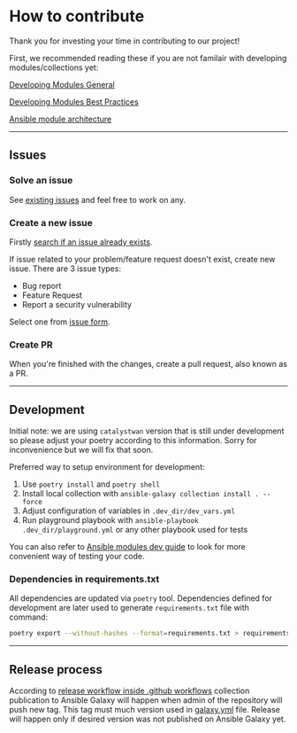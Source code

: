 # How to contribute

Thank you for investing your time in contributing to our project!

First, we recommended reading these if you are not familair with developing modules/collections yet:

[Developing Modules General](https://docs.ansible.com/ansible/latest/dev_guide/developing_modules_general.html)

[Developing Modules Best Practices](https://docs.ansible.com/ansible/latest/dev_guide/developing_modules_best_practices.html)

[Ansible module architecture](https://docs.ansible.com/ansible/latest/dev_guide/developing_program_flow_modules.html)

---

## Issues

### Solve an issue

See [existing issues](https://github.com/cisco-open/ansible-collection-catalystwan/issues) and feel free to work on any.

### Create a new issue

Firstly [search if an issue already exists](https://github.com/cisco-open/ansible-collection-catalystwan/issues).

If issue related to your problem/feature request doesn't exist, create new issue.
There are 3 issue types:

- Bug report
- Feature Request
- Report a security vulnerability

Select one from [issue form](https://github.com/cisco-open/ansible-collection-catalystwan/issues/new/choose).

### Create PR

When you're finished with the changes, create a pull request, also known as a PR.

---

## Development

Initial note: we are using `catalystwan` version that is still under development so please adjust your poetry according to this information.
Sorry for inconvenience but we will fix that soon.

Preferred way to setup environment for development:

1. Use `poetry install` and `poetry shell`
2. Install local collection with `ansible-galaxy collection install . --force`
3. Adjust configuration of variables in ``.dev_dir/dev_vars.yml``
4. Run playground playbook with `ansible-playbook .dev_dir/playground.yml` or any other playbook used for tests

You can also refer to [Ansible modules dev guide](https://docs.ansible.com/ansible/latest/dev_guide/developing_modules_general.html#verifying-your-module-code) to look for more convenient way of
testing your code.

### Dependencies in requirements.txt

All dependencies are updated via `poetry` tool. Dependencies defined for development are later used to generate `requirements.txt` file with command:

```bash
poetry export --without-hashes --format=requirements.txt > requirements.txt
```

---

## Release process

According to [release workflow inside .github workflows](https://github.com/cisco-open/ansible-collection-catalystwan/blob/main/.github/workflows/release-from-tag.yml) collection publication to Ansible Galaxy will happen when admin of the repository will push new tag.
This tag must much version used in [galaxy.yml](../galaxy.yml) file.
Release will happen only if desired version was not published on Ansible Galaxy yet.
